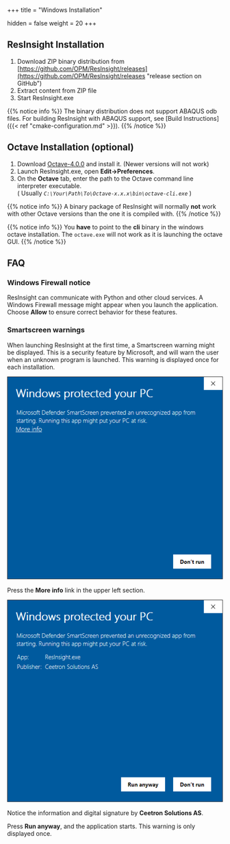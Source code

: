 +++
title = "Windows Installation"

hidden = false
weight = 20
+++

## ResInsight Installation

1. Download ZIP binary distribution from [https://github.com/OPM/ResInsight/releases](https://github.com/OPM/ResInsight/releases "release section on GitHub")
2. Extract content from ZIP file
3. Start ResInsight.exe 

{{% notice info %}}
The binary distribution does not support ABAQUS odb files. For building ResInsight with ABAQUS support, see 
[Build Instructions]({{< ref "cmake-configuration.md" >}}).
{{% /notice %}}


## Octave Installation (optional)
1. Download [Octave-4.0.0](ftp://ftp.gnu.org/gnu/octave/windows) and install it. (Newer versions will not work)
2. Launch ResInsight.exe, open **Edit->Preferences**. 
3. On the **Octave** tab, enter the path to the Octave command line interpreter executable.  
   ( Usually _`C:\Your\Path\To\Octave-x.x.x\bin\octave-cli.exe`_ )

{{% notice info %}}
A binary package of ResInsight will normally <b>not</b> work with other Octave versions than the one it is compiled with. 
{{% /notice %}}

{{% notice info %}}
You <b>have</b> to point to the <b>cli</b> binary in the windows octave installation. The <code>octave.exe</code> will not work as it is launching the octave GUI.
{{% /notice %}}

## FAQ

### Windows Firewall notice
ResInsight can communicate with Python and other cloud services. A Windows Firewall message might appear when you launch the application. Choose **Allow** to ensure correct behavior for these features.

### Smartscreen warnings
When launching ResInsight at the first time, a Smartscreen warning might be displayed. This is a security feature by Microsoft, and will warn the user when an unknown program is launched. This warning is displayed once for each installation.


![](/images/getting-started/Smartscreen_01.png)

Press the **More info** link in the upper left section.


![](/images/getting-started/Smartscreen_02.png)

Notice the information and digital signature by **Ceetron Solutions AS**.

Press **Run anyway**, and the application starts. This warning is only displayed once.
